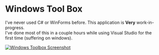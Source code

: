# Windows Tool Box

I've never used C# or WinForms before. This application is **Very** work-in-progress.  
I've done most of this in a couple hours while using Visual Studio for the first time (suffering on windows).

[![Windows Toolbox Screenshot](https://i.imgur.com/iMlI842.png)](https://github.com/El-Wumbus/Decators-Windows-Toolbox)
